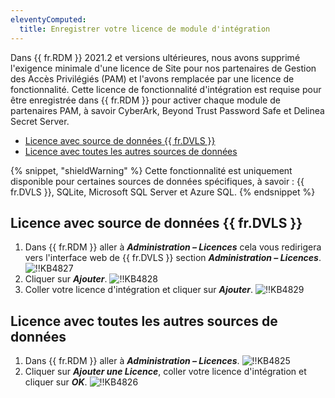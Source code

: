 ```yaml
---
eleventyComputed:
  title: Enregistrer votre licence de module d'intégration
---
```

Dans {{ fr.RDM }} 2021.2 et versions ultérieures, nous avons supprimé l'exigence minimale d'une licence de Site pour nos partenaires de Gestion des Accès Privilégiés (PAM) et l'avons remplacée par une licence de fonctionnalité. Cette licence de fonctionnalité d'intégration est requise pour être enregistrée dans {{ fr.RDM }} pour activer chaque module de partenaires PAM, à savoir CyberArk, Beyond Trust Password Safe et Delinea Secret Server.

* [Licence avec source de données {{ fr.DVLS }}](#licence-avec-source-de-données-devolutions-server)
* [Licence avec toutes les autres sources de données](#licence-avec-toutes-les-autres-sources-de-données)

{% snippet, "shieldWarning" %}
Cette fonctionnalité est uniquement disponible pour certaines sources de données spécifiques, à savoir : {{ fr.DVLS }}, SQLite, Microsoft SQL Server et Azure SQL.
{% endsnippet %}

## Licence avec source de données {{ fr.DVLS }}
1. Dans {{ fr.RDM }} aller à ***Administration – Licences*** cela vous redirigera vers l'interface web de {{ fr.DVLS }} section ***Administration – Licences***.
![!!KB4827](https://cdnweb.devolutions.net/docs/docs_en_kb_KB4827.png)
1. Cliquer sur ***Ajouter***.
![!!KB4828](https://cdnweb.devolutions.net/docs/docs_en_kb_KB4828.png)
1. Coller votre licence d'intégration et cliquer sur ***Ajouter***.
![!!KB4829](https://cdnweb.devolutions.net/docs/docs_en_kb_KB4829.png)

## Licence avec toutes les autres sources de données
1. Dans {{ fr.RDM }} aller à ***Administration – Licences***.
![!!KB4825](https://cdnweb.devolutions.net/docs/docs_en_kb_KB4825.png)
1. Cliquer sur ***Ajouter une Licence***, coller votre licence d'intégration et cliquer sur ***OK***.
![!!KB4826](https://cdnweb.devolutions.net/docs/docs_en_kb_KB4826.png)
